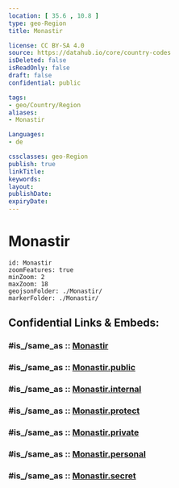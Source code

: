 ```yaml
---
location: [ 35.6 , 10.8 ] 
type: geo-Region
title: Monastir

license: CC BY-SA 4.0
source: https://datahub.io/core/country-codes
isDeleted: false
isReadOnly: false
draft: false
confidential: public

tags:
- geo/Country/Region
aliases:
- Monastir

Languages:
- de

cssclasses: geo-Region
publish: true
linkTitle: 
keywords: 
layout: 
publishDate: 
expiryDate: 
---
```


# Monastir

```leaflet
id: Monastir
zoomFeatures: true 
minZoom: 2 
maxZoom: 18
geojsonFolder: ./Monastir/
markerFolder: ./Monastir/
```


## Confidential Links & Embeds: 

### #is_/same_as :: [Monastir](/_Standards/Earth/Continent/Africa/Africa~North/Tunisia/governorates~Tunisia/Monastir.md) 

### #is_/same_as :: [Monastir.public](/_public/Earth/Continent/Africa/Africa~North/Tunisia/governorates~Tunisia/Monastir.public.md) 

### #is_/same_as :: [Monastir.internal](/_internal/Earth/Continent/Africa/Africa~North/Tunisia/governorates~Tunisia/Monastir.internal.md) 

### #is_/same_as :: [Monastir.protect](/_protect/Earth/Continent/Africa/Africa~North/Tunisia/governorates~Tunisia/Monastir.protect.md) 

### #is_/same_as :: [Monastir.private](/_private/Earth/Continent/Africa/Africa~North/Tunisia/governorates~Tunisia/Monastir.private.md) 

### #is_/same_as :: [Monastir.personal](/_personal/Earth/Continent/Africa/Africa~North/Tunisia/governorates~Tunisia/Monastir.personal.md) 

### #is_/same_as :: [Monastir.secret](/_secret/Earth/Continent/Africa/Africa~North/Tunisia/governorates~Tunisia/Monastir.secret.md)

